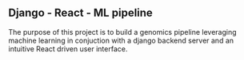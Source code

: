 ## Django - React - ML pipeline

The purpose of this project is to build a genomics pipeline leveraging machine learning in conjuction with a django backend server and an intuitive React driven user interface. 


```python

```
